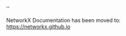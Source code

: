 '<meta http-equiv="refresh" content="0; URL=https://networkx.github.io/documentation/stable/reference/generated/networkx.classes.function.get_node_attributes.html">'

NetworkX Documentation has been moved to:<br><a href="https://networkx.github.io">https://networkx.github.io</a>
